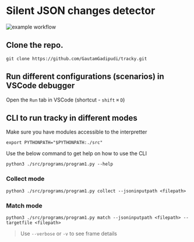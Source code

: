 # Silent JSON changes detector
![example workflow](https://github.com/GautamGadipudi/tracky/actions/workflows/main.yml/badge.svg)

## Clone the repo.
```
git clone https://github.com/GautamGadipudi/tracky.git
```

## Run different configurations (scenarios) in VSCode debugger
Open the `Run` tab in VSCode (shortcut - `shift` `⌘` `D`)

## CLI to run tracky in different modes
Make sure you have modules accessible to the interpretter
```
export PYTHONPATH="$PYTHONPATH:./src"
```

Use the below command to get help on how to use the CLI
```
python3 ./src/programs/program1.py --help
```

### Collect mode
```
python3 ./src/programs/program1.py collect --jsoninputpath <filepath>
```
### Match mode
```
python3 ./src/programs/program1.py match --jsoninputpath <filepath> --targetfile <filepath>
```

> Use `--verbose` or `-v` to see frame details